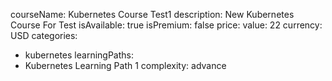 courseName: Kubernetes Course Test1
description: New Kubernetes Course For Test
isAvailable: true
isPremium: false
price: 
  value: 22
  currency: USD
categories: 
  - kubernetes
learningPaths:
  - Kubernetes Learning Path 1
complexity: advance
